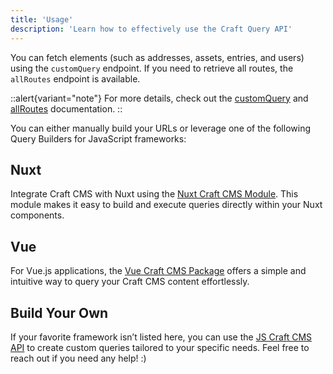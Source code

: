 ```yaml
---
title: 'Usage'
description: 'Learn how to effectively use the Craft Query API'
---
```


You can fetch elements (such as addresses, assets, entries, and users) using the `customQuery` endpoint. If you need to retrieve all routes, the `allRoutes` endpoint is available.

::alert{variant="note"}
  For more details, check out the [customQuery](/libraries/craft-query-api/endpoints/custom-query) and [allRoutes](/libraries/craft-query-api/endpoints/all-routes) documentation.
::

You can either manually build your URLs or leverage one of the following Query Builders for JavaScript frameworks:

## Nuxt

Integrate Craft CMS with Nuxt using the [Nuxt Craft CMS Module](/libraries/nuxt-craftcms). This module makes it easy to build and execute queries directly within your Nuxt components.

## Vue

For Vue.js applications, the [Vue Craft CMS Package](/libraries/vue-craftcms) offers a simple and intuitive way to query your Craft CMS content effortlessly.

## Build Your Own

If your favorite framework isn’t listed here, you can use the [JS Craft CMS API](/libraries/js-craftcms-api) to create custom queries tailored to your specific needs. Feel free to reach out if you need any help! :)
